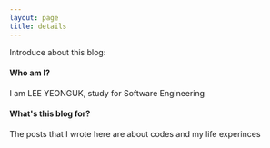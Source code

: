 ```yaml
---
layout: page
title: details
---
```


Introduce about this blog:

#### Who am I?
I am LEE YEONGUK, study for Software Engineering

#### What's this blog for?
The posts that I wrote here are about codes and my life experinces
